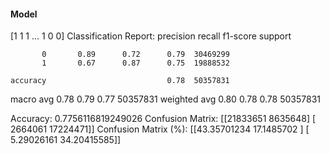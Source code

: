 #### Model
[1 1 1 ... 1 0 0]
Classification Report:
              precision    recall  f1-score   support

           0       0.89      0.72      0.79  30469299
           1       0.67      0.87      0.75  19888532

    accuracy                           0.78  50357831
   macro avg       0.78      0.79      0.77  50357831
weighted avg       0.80      0.78      0.78  50357831

Accuracy: 0.7756116819249026
Confusion Matrix:
[[21833651  8635648]
 [ 2664061 17224471]]
Confusion Matrix (%):
[[43.35701234 17.1485702 ]
 [ 5.29026161 34.20415585]]

